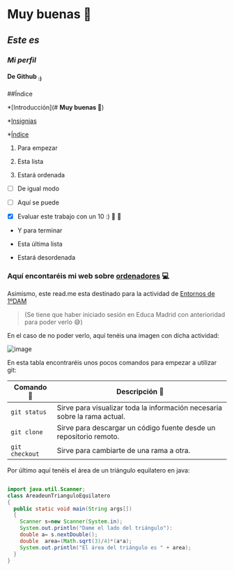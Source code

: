 # **Muy buenas :wave:**

## ***Este es***

### _Mi perfil_

#### **De Github** <sub>:)</sub>

##Índice

*[Introducción](# **Muy buenas :wave:**)

*[Insignias](#insignias)

*[Índice](#índice)


1. Para empezar

2. Esta lista

3. Estará ordenada

- [ ] De igual modo

- [ ] Aquí se puede

- [X] Evaluar este trabajo con un 10 :) :tada: :confetti_ball:

- Y para terminar

- Esta última lista

- Estará desordenada

### Aquí encontaréis mi web sobre [ordenadores](https://ordenadoreskirill.blogspot.com) :computer:

Asimismo, este read.me esta destinado para la actividad de [Entornos de 1ºDAM](https://aulavirtual33.educa.madrid.org/ies.laarboleda.alcorcon/mod/assign/view.php?id=23924)
> (Se tiene que haber iniciado sesión en Educa Madrid con anterioridad para poder verlo :sweat_smile:)

En el caso de no poder verlo, aquí tenéis una imagen con dicha actividad:

![image](https://user-images.githubusercontent.com/115732537/199343801-7cd23343-e067-4f6f-abcf-fbb2bfb5e9e9.png)

En esta tabla encontraréis unos pocos comandos para empezar a utilizar git:

| Comando :floppy_disk:| Descripción :closed_book:|
| --- | --- |
| `git status` | Sirve para visualizar toda la información necesaria sobre la rama actual. |
| `git clone` | Sirve para descargar un código fuente desde un repositorio remoto. |
| `git checkout` | Sirve para cambiarte de una rama a otra. |

Por último aquí tenéis el área de un triángulo equilatero en java:

```java

import java.util.Scanner;
class AreadeunTrianguloEquilatero
{
  public static void main(String args[])
  {
    Scanner s=new Scanner(System.in);
    System.out.println("Dame el lado del triángulo"):
    double a= s.nextDouble();
    double  area=(Math.sqrt(3)/4)*(a*a);
    System.out.println("El área del triángulo es " + area);
  }
}
